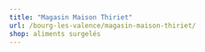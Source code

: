 ```yaml
---
title: "Magasin Maison Thiriet"
url: /bourg-les-valence/magasin-maison-thiriet/
shop: aliments surgelés
---
```


